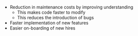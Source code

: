 <!--(dl
(section-meta
    (title Benefits))
)-->

* Reduction in maintenance costs by improving understanding
  * This makes code faster to modify
  * This reduces the introduction of bugs
* Faster implementation of new features
* Easier on-boarding of new hires